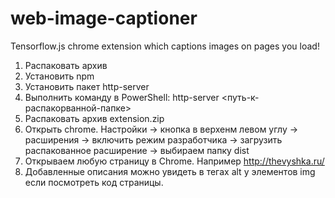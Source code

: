 # web-image-captioner
Tensorflow.js chrome extension which captions images on pages you load!

1. Распаковать архив
2. Установить npm 
3. Установить пакет http-server
4. Выполнить команду в PowerShell: http-server <путь-к-распакорванной-папке>
5. Распаковать архив extension.zip
6. Открыть chrome. Настройки -> кнопка в верхенм левом углу -> расширения -> включить режим разработчика -> загрузить распакованное расширение -> выбираем папку dist
7. Открываем любую страницу в Chrome. Например http://thevyshka.ru/
8. Добавленные описания можно увидеть в тегах alt у элементов img если посмотреть код страницы.
